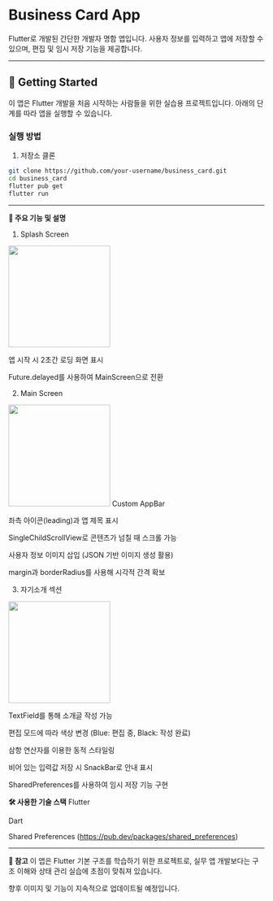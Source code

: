 # Business Card App

Flutter로 개발된 간단한 개발자 명함 앱입니다. 사용자 정보를 입력하고 앱에 저장할 수 있으며, 편집 및 임시 저장 기능을 제공합니다.

---

## 🚀 Getting Started

이 앱은 Flutter 개발을 처음 시작하는 사람들을 위한 실습용 프로젝트입니다. 아래의 단계를 따라 앱을 실행할 수 있습니다.

### 실행 방법

1. 저장소 클론
```bash
git clone https://github.com/your-username/business_card.git
cd business_card
flutter pub get
flutter run
```
---

**📂 주요 기능 및 설명**
1. Splash Screen
<img src="https://github.com/user-attachments/assets/8c0f7996-7d6b-4888-8563-47938bc4af3b" width="200"/>

앱 시작 시 2초간 로딩 화면 표시

Future.delayed를 사용하여 MainScreen으로 전환

2. Main Screen
<img src="https://github.com/user-attachments/assets/25ce8bd7-70c7-4970-9963-01542b91569a" width="200"/>
Custom AppBar

좌측 아이콘(leading)과 앱 제목 표시

SingleChildScrollView로 콘텐츠가 넘칠 때 스크롤 가능

사용자 정보 이미지 삽입 (JSON 기반 이미지 생성 활용)

margin과 borderRadius를 사용해 시각적 간격 확보

3. 자기소개 섹션
<img src="https://github.com/user-attachments/assets/9969e986-d4be-4625-be4f-026228791f41" width="200"/>

TextField를 통해 소개글 작성 가능

편집 모드에 따라 색상 변경 (Blue: 편집 중, Black: 작성 완료)

삼항 연산자를 이용한 동적 스타일링

비어 있는 입력값 저장 시 SnackBar로 안내 표시

SharedPreferences를 사용하여 임시 저장 기능 구현

**🛠️ 사용한 기술 스택**
Flutter

Dart

Shared Preferences (https://pub.dev/packages/shared_preferences)

---

**📌 참고**
이 앱은 Flutter 기본 구조를 학습하기 위한 프로젝트로, 실무 앱 개발보다는 구조 이해와 상태 관리 실습에 초점이 맞춰져 있습니다.

향후 이미지 및 기능이 지속적으로 업데이트될 예정입니다.



